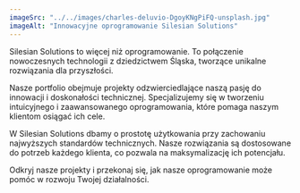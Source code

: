 ```yaml
---
imageSrc: "../../images/charles-deluvio-DgoyKNgPiFQ-unsplash.jpg"
imageAlt: "Innowacyjne oprogramowanie Silesian Solutions"
---
```


Silesian Solutions to więcej niż oprogramowanie. To połączenie nowoczesnych technologii z dziedzictwem Śląska, tworzące unikalne rozwiązania dla przyszłości.

Nasze portfolio obejmuje projekty odzwierciedlające naszą pasję do innowacji i doskonałości technicznej. Specjalizujemy się w tworzeniu intuicyjnego i zaawansowanego oprogramowania, które pomaga naszym klientom osiągać ich cele.

W Silesian Solutions dbamy o prostotę użytkowania przy zachowaniu najwyższych standardów technicznych. Nasze rozwiązania są dostosowane do potrzeb każdego klienta, co pozwala na maksymalizację ich potencjału.

Odkryj nasze projekty i przekonaj się, jak nasze oprogramowanie może pomóc w rozwoju Twojej działalności.
